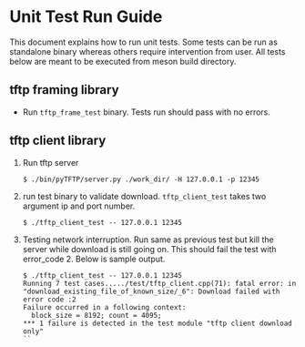 # Unit Test Run Guide
This document explains how to run unit tests. Some tests can be run as standalone binary whereas others require
intervention from user. All tests below are meant to be executed from meson build directory.

## tftp framing library
* Run `tftp_frame_test` binary. Tests run should pass with no errors.

## tftp client library
  1. Run tftp server
      ```
      $ ./bin/pyTFTP/server.py ./work_dir/ -H 127.0.0.1 -p 12345
      ```
  2. run test binary to validate download. `tftp_client_test` takes two argument ip and port number.
      ```
      $ ./tftp_client_test -- 127.0.0.1 12345
      ```
  3. Testing network interruption. Run same as previous test but kill the server while download is still going on.
  This should fail the test with error_code 2. Below is sample output.
      ```
      $ ./tftp_client_test -- 127.0.0.1 12345
      Running 7 test cases...../test/tftp_client.cpp(71): fatal error: in "download_existing_file_of_known_size/_6": Download failed with error code :2
      Failure occurred in a following context:
        block_size = 8192; count = 4095;
      *** 1 failure is detected in the test module "tftp client download only"
      ``
